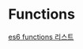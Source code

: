 # Functions

[es6 functions 리스트](https://github.com/Minsoo-web/es_features/tree/master/es6#functions)
